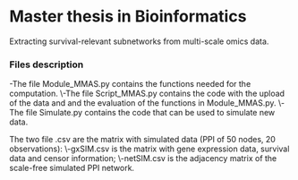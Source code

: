 # Master thesis in Bioinformatics

Extracting survival-relevant subnetworks from multi-scale omics data.

### Files description
-The file Module_MMAS.py contains the functions needed for the computation.
\\-The file Script_MMAS.py contains the code with the upload of the data and and the evaluation of the functions in Module_MMAS.py.
\\-The file Simulate.py contains the code that can be used to simulate new data.

The two file .csv are the matrix with simulated data (PPI of 50 nodes, 20 observations):
\\-gxSIM.csv is the matrix with gene expression data, survival data and censor information;
\\-netSIM.csv is the adjacency matrix of the scale-free simulated PPI network.
